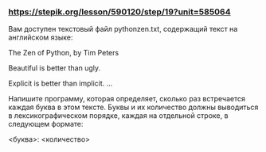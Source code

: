 ### https://stepik.org/lesson/590120/step/19?unit=585064

Вам доступен текстовый файл pythonzen.txt, содержащий текст на английском языке:


The Zen of Python, by Tim Peters


Beautiful is better than ugly.

Explicit is better than implicit.
...


Напишите программу, которая определяет, сколько раз встречается каждая буква в этом тексте. Буквы и их количество должны выводиться в лексикографическом порядке, каждая на отдельной строке, в следующем формате:


<буква>: <количество>
